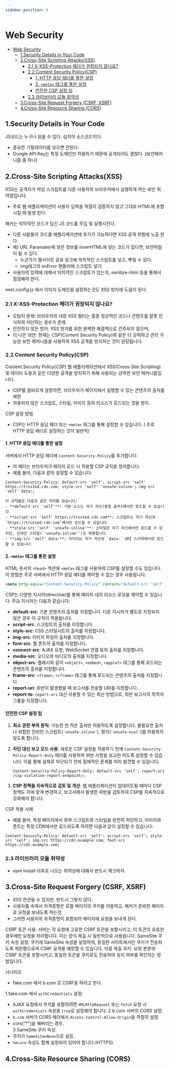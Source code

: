 ```yaml
---
sidebar_position: 6
---
```


# Web Security  

- [Web Security](#web-security)
  - [1.Security Details in Your Code](#1security-details-in-your-code)
  - [2.Cross-Site Scripting Attacks(XSS)](#2cross-site-scripting-attacksxss)
    - [2.1 X-XSS-Protection 헤더가 권장되지 않나요?](#21-x-xss-protection-헤더가-권장되지-않나요)
    - [2.2 Content Security Policy(CSP)](#22-content-security-policycsp)
      - [1. HTTP 응답 헤더를 통한 설정](#1-http-응답-헤더를-통한-설정)
      - [2. `<meta>` 태그를 통한 설정](#2-meta-태그를-통한-설정)
      - [안전한 CSP 설정 팁](#안전한-csp-설정-팁)
    - [2.3 라이브러리 모듈 취약성](#23-라이브러리-모듈-취약성)
  - [3.Cross-Site Request Forgery (CSRF, XSRF)](#3cross-site-request-forgery-csrf-xsrf)
  - [4.Cross-Site Resource Sharing (CORS)](#4cross-site-resource-sharing-cors)


## 1.Security Details in Your Code  

JS코드는 누구나 읽을 수 있다. 심지어 소스코드이다.  
- 중요한 기밀데이터를 넣으면 안된다.  
- Google API Key는 특정 도메인만 허용하기 때문에 공개되어도 괜찮다. (보안매커니즘 중 하나)  

## 2.Cross-Site Scripting Attacks(XSS)   

XSS는 공격자가 악성 스크립트를 다른 사용자의 브라우저에서 실행하게 하는 보안 취약점입니다. 
- 주로 웹 애플리케이션이 사용자 입력을 적절히 검증하지 않고 그대로 HTML에 포함시킬 때 발생 한다.  

해커는 악의적인 코드가 담긴 JS 코드를 주입 및 실행시킨다.  
- 다른 사람들이 코드를 애플리케이션에 추가가 가능하다면 XSS 공격 위험에 노출 된다.  
- 예) URL Paramater에 넣은 정보를 innerHTML에 넣는 코드가 있다면, 보안허점이 될 수 있다.  
  - 누군가가 웹사이트 공유 링크에 악의적인 스크립트를 넣고, 뿌릴 수 있다.  
  - img태그의 onError 핸들러에 스크립트 넣기
- 사용자의 입력에 대해서 악의적인 스크립트가 있는지, senitize-html 등을 통해서 점검해야 한다.  


next.config.js 에서 이미지 도메인을 설정하는것도 XSS 방지에 도움이 된다. 

### 2.1 X-XSS-Protection 헤더가 권장되지 않나요?

- 오탐지 문제: 브라우저의 내장 XSS 필터는 종종 정상적인 코드나 콘텐츠를 잘못 인식하여 차단하는 경우가 존재. 
- 안전하지 않은 방어: XSS 방지를 위한 완벽한 해결책으로 간주되지 않으며, 
- 더 나은 대안: 현재는 CSP(Content Security Policy)와 같은 더 강력하고 관리 가능한 보안 메커니즘을 사용하여 XSS 공격을 방지하는 것이 권장됩니다.

### 2.2 Content Security Policy(CSP)

Content Security Policy(CSP) 웹 애플리케이션에서 XSS(Cross-Site Scripting) 및 데이터 도용과 같은 다양한 공격을 방지하기 위해 사용되는 강력한 보안 메커니즘입니다. 
- CSP를 올바르게 설정하면, 브라우저가 페이지에서 실행할 수 있는 콘텐츠의 출처를 제한
- 허용되지 않은 스크립트, 스타일, 이미지 등의 리소스가 로드되는 것을 방지.  

CSP 설정 방법
- CSP는 HTTP 응답 헤더 또는 `<meta>` 태그를 통해 설정할 수 있습니다. ( 주로 HTTP 응답 헤더로 설정하는 것이 일반적)

#### 1. HTTP 응답 헤더를 통한 설정

서버에서 HTTP 응답 헤더에 `Content-Security-Policy`를 추가합니다. 
- 이 헤더는 브라우저가 페이지 로드 시 적용할 CSP 규칙을 정의합니다.
- 예를 들어, 다음과 같이 설정할 수 있습니다:

```
Content-Security-Policy: default-src 'self'; script-src 'self' https://trusted.cdn.com; style-src 'self' 'unsafe-inline'; img-src 'self' data:;

이 규칙들은 다음과 같은 의미를 갖습니다:
- **default-src 'self'**: 기본 소스는 자기 자신(동일 출처)에서만 로드할 수 있습니다.
- **script-src 'self' https://trusted.cdn.com**: 스크립트는 자기 자신과 `https://trusted.cdn.com`에서만 로드할 수 있습니다.
- **style-src 'self' 'unsafe-inline'**: 스타일은 자기 자신에서만 로드할 수 있지만, 인라인 스타일(`'unsafe-inline'`)도 허용됩니다.
- **img-src 'self' data:**: 이미지는 자기 자신과 `data:` URI 스키마에서만 로드할 수 있습니다.
```

#### 2. `<meta>` 태그를 통한 설정

HTML 문서의 `<head>` 섹션에 `<meta>` 태그를 사용하여 CSP를 설정할 수도 있습니다.   
이 방법은 주로 서버에서 HTTP 응답 헤더를 제어할 수 없는 경우 사용됩니다.  

```html
<meta http-equiv="Content-Security-Policy" content="default-src 'self'; script-src 'self' https://trusted.cdn.com; style-src 'self' 'unsafe-inline'; img-src 'self' data:;">
```

CSP는 다양한 지시어(directive)를 통해 페이지 내의 리소스 로딩을 제어할 수 있습니다. 주요 지시어는 다음과 같습니다:

- **default-src**: 기본 콘텐츠의 출처를 지정합니다. 다른 지시어가 별도로 지정되지 않은 경우 이 규칙이 적용됩니다.
- **script-src**: 스크립트의 출처를 지정합니다.
- **style-src**: CSS 스타일시트의 출처를 지정합니다.
- **img-src**: 이미지 파일의 출처를 지정합니다.
- **font-src**: 웹 폰트의 출처를 지정합니다.
- **connect-src**: AJAX 요청, WebSocket 연결 등의 출처를 지정합니다.
- **media-src**: 오디오와 비디오의 출처를 지정합니다.
- **object-src**: 플래시와 같이 `<object>`, `<embed>`, `<applet>` 태그를 통해 로드되는 콘텐츠의 출처를 지정합니다.
- **frame-src**: `<frame>`, `<iframe>` 태그를 통해 로드되는 콘텐츠의 출처를 지정합니다.
- **report-uri**: 위반이 발생했을 때 보고서를 전송할 URI를 지정합니다.
- **report-to**: `report-uri` 대신 사용할 수 있는 최신 방법으로, 위반 보고서의 목적지 그룹을 지정합니다.

#### 안전한 CSP 설정 팁

1. **최소 권한 부여 원칙**: 가능한 한 적은 출처만 허용하도록 설정합니다. 불필요한 출처나 위험한 인라인 스크립트(`'unsafe-inline'`), 평가(`'unsafe-eval'`)를 허용하지 않도록 합니다.
   
2. **차단 대신 보고 모드 사용**: 새로운 CSP 설정을 적용하기 전에 `Content-Security-Policy-Report-Only` 헤더를 사용하여 위반 사항을 보고만 하도록 설정할 수 있습니다. 이를 통해 실제로 차단되기 전에 잠재적인 문제를 미리 발견할 수 있습니다.

   ```plaintext
   Content-Security-Policy-Report-Only: default-src 'self'; report-uri /csp-violation-report-endpoint/;
   ```

3. **CSP 정책을 지속적으로 검토 및 개선**: 웹 애플리케이션이 업데이트될 때마다 CSP 정책도 이에 맞게 변경하고, 보고서에서 발생한 위반을 검토하여 CSP를 지속적으로 강화해야 합니다.

CSP 적용 사례
- 예를 들어, 특정 페이지에서 외부 스크립트와 스타일을 완전히 차단하고, 이미지와 폰트는 특정 CDN에서만 로드되도록 하려면 다음과 같이 설정할 수 있습니다:
```plaintext
Content-Security-Policy: default-src 'self'; script-src 'self'; style-src 'self'; img-src https://cdn.example.com; font-src https://cdn.example.com;
```


### 2.3 라이브러리 모듈 취약성  
- npm install 이후로 나오는 취약성에 대해서 반드시 체크하자.  


## 3.Cross-Site Request Forgery (CSRF, XSRF)

- XSS 연관될 수 있지만, 반드시 그렇지 않다.    
- 사용자를 속여서 자격증명은 로컬 페이지의 쿠키를 이용하고, 해커가 준비한 페이지로 요청을 보내도록 하는것.  
- 그러면 사용자의 자격증명이 포함되어 페이지에 요청을 보내게 된다.  

CSRF 토큰 사용: 서버는 각 요청에 고유한 CSRF 토큰을 포함시키고, 이 토큰이 유효한 경우에만 요청을 처리합니다. 이는 양식 제출 시 일반적으로 사용됩니다.
SameSite 쿠키 속성 설정: 쿠키에 SameSite 속성을 설정하여, 동일한 사이트에서만 쿠키가 전송되도록 제한함으로써 CSRF 공격을 예방할 수 있습니다.
이중 제출 쿠키: 요청 본문에 CSRF 토큰을 포함시키고, 동일한 토큰을 쿠키로도 전송하여 일치 여부를 확인하는 방법입니다.

시나리오  
- fake.com 에서 b.com 로 CSRF을 하려고 한다.  

1.fake.com 에서 `withCredentials` 설정:
   - AJAX 요청에서 쿠키를 포함하려면 `XMLHttpRequest` 또는 `fetch` 요청 시 `withCredentials` 속성을 `true`로 설정해야 합니다.
2.b.com 서버의 CORS 설정:
  - `b.com` 서버가 CORS 헤더에서 `Access-Control-Allow-Origin`을 적절히 설정.  
  - cors("*")을 해버리는 경우.  
3.SameSite 쿠키 속성:
   - 쿠키가 `SameSite=None`으로 설정.   
   - `Secure` 속성도 함께 설정되어 있어야 합니다.(HTTPS).    

## 4.Cross-Site Resource Sharing (CORS)  

